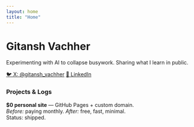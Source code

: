 ```yaml
---
layout: home
title: "Home"
---
```


<div class="hero">
  <h1>Gitansh Vachher</h1>
  <p>Experimenting with AI to collapse busywork. Sharing what I learn in public.</p>
</div>

<div class="badges">
  <a class="badge" href="https://x.com/gitansh_vachher" target="_blank" rel="noopener">🐦 X: @gitansh_vachher</a>
  <a class="badge" href="https://www.linkedin.com/in/gitanshvachher/" target="_blank" rel="noopener">💼 LinkedIn</a>
</div>

### Projects & Logs
<div class="card">
  <strong>$0 personal site</strong> — GitHub Pages + custom domain.  
  <br /><em>Before:</em> paying monthly. <em>After:</em> free, fast, minimal.  
  <br />Status: shipped.
</div>

<!-- Add new cards above as you ship experiments -->
